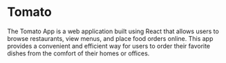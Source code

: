 # Tomato
The Tomato App is a web application built using React that allows users to browse restaurants, view menus, and place food orders online. This app provides a convenient and efficient way for users to order their favorite dishes from the comfort of their homes or offices.
